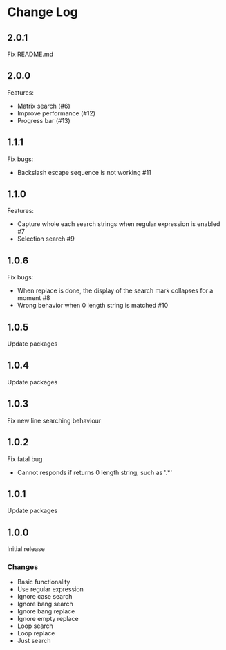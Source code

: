 # Change Log

## 2.0.1

Fix README.md

## 2.0.0

Features:
- Matrix search (#6)
- Improve performance (#12)
- Progress bar (#13)

## 1.1.1

Fix bugs:
- Backslash escape sequence is not working #11

## 1.1.0

Features:
- Capture whole each search strings when regular expression is enabled #7
- Selection search #9

## 1.0.6

Fix bugs:
- When replace is done, the display of the search mark collapses for a moment #8
- Wrong behavior when 0 length string is matched #10

## 1.0.5

Update packages

## 1.0.4

Update packages

## 1.0.3

Fix new line searching behaviour

## 1.0.2

Fix fatal bug

- Cannot responds if returns 0 length string, such as '.*'

## 1.0.1

Update packages

## 1.0.0

Initial release

### Changes

- Basic functionality
- Use regular expression
- Ignore case search
- Ignore bang search
- Ignore bang replace
- Ignore empty replace
- Loop search
- Loop replace
- Just search
